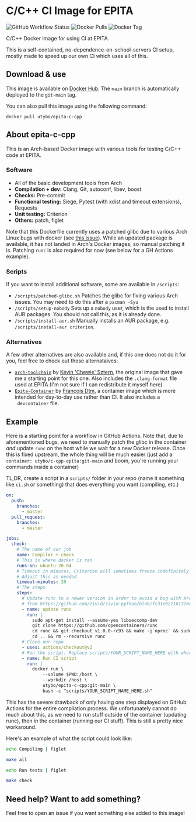 # C/C++ CI Image for EPITA

![GitHub Workflow Status](https://img.shields.io/github/workflow/status/utybo/epita-c-cpp/ci?label=CI%2FCD&logo=github&style=for-the-badge) ![Docker Pulls](https://img.shields.io/docker/pulls/utybo/epita-c-cpp?logo=docker&logoColor=white&style=for-the-badge) ![Docker Tag](https://img.shields.io/docker/v/utybo/epita-c-cpp?label=tag&logo=docker&logoColor=white&style=for-the-badge)

C/C++ Docker image for using CI at EPITA.

This is a self-contained, no-dependence-on-school-servers CI setup, mostly made to speed up our own CI which uses all of this.

## Download & use

This image is available on [Docker Hub](https://hub.docker.com/r/utybo/epita-c-cpp). The `main` branch is automatically deployed to the `git-main` tag.

You can also pull this image using the following command:

```
docker pull utybo/epita-c-cpp
```

## About epita-c-cpp

This is an Arch-based Docker image with various tools for testing C/C++ code at EPITA.

### Software

- All of the basic development tools from Arch
- **Compilation + dev:** Clang, Git, autoconf, libev, boost
- **Checks:** Pre-commit
- **Functional testing:** Siege, Pytest (with xdist and timeout extensions), Requests
- **Unit testing:** Criterion
- **Others:** patch, figlet

Note that this Dockerfile currently uses a patched glibc due to various Arch Linux bugs with docker (see [this issue](https://github.com/actions/virtual-environments/issues/2658)). While an updated package is available, it has not landed in Arch's Docker images, so manual patching it is. Patching `runc` is also required for now (see below for a GH Actions example).

### Scripts

If you want to install additional software, some are available in `/scripts`:

- `/scripts/patched-glibc.sh` Patches the glibc for fixing various Arch issues. You may need to do this after a `pacman -Syu`
- `/scripts/setup-nobody` Sets up a `nobody` user, which is the used to install AUR packages. You should not call this, as it is already done.
- `/scripts/install-aur.sh` Manually installs an AUR package, e.g. `/scripts/install-aur criterion`.

### Alternatives

A few other alternatives are also available and, if this one does not do it for you, feel free to check out these alternataives:

- [`arch-toolchain`](https://github.com/chewie/arch-toolchain) by [Kévin 'Chewie' Sztern](https://github.com/chewie), the original image that gave me a starting point for this one. Also includes the `.clang-format` file used at EPITA (I'm not sure if I can redistribute it myself here)
- [`Epita-Container`](https://github.com/FrancoisDtm/Epita-Container) by [François Dtm](https://github.com/FrancoisDtm), a container image which is more intended for day-to-day use rather than CI. It also includes a `.devcontainer` file.

## Example

Here is a starting point for a workflow in GitHub Actions. Note that, due to aforementioned bugs, we need to manually patch the glibc in the container *and* update `runc` on the host while we wait for a new Docker release. Once this is fixed upstream, the whole thing will be much easier (just add a `container: utybo/c-cpp-epita:git-main` and boom, you're running your commands inside a container)

TL;DR, create a script in a `scripts/` folder in your repo (name it something like `ci.sh` or something) that does everything you want (compiling, etc.)

```yaml
on:
  push:
    branches:
      - master
  pull_request:
    branches:
      - master

jobs:
  check:
    # The name of our job
    name: Compiler + check
    # This is where docker is ran
    runs-on: ubuntu-20.04
    # Timeout in minutes. Criterion will sometimes freeze indefinitely while running tests.
    # Adjust this as needed
    timeout-minutes: 20
    # The steps
    steps:
      # Update runc to a newer version in order to avoid a bug with Arch Linux
      # from https://github.com/zivid/zivid-python/blob/fc31e622161720e0422bfe1bb15d4d3c0be1f972/.github/workflows/main.yml
      - name: update runc
        run: |
          sudo apt-get install --assume-yes libseccomp-dev
          git clone https://github.com/opencontainers/runc
          cd runc && git checkout v1.0.0-rc93 && make -j`nproc` && sudo make install
          cd .. && rm --recursive runc
      # Clone our repo
      - uses: actions/checkout@v2
      # Run the script. Replace scripts/YOUR_SCRIPT_NAME_HERE with wherever your script is.
      - name: Run CI script
        run: |
          docker run \
              --volume $PWD:/host \
              --workdir /host \
              utybo/epita-c-cpp:git-main \
              bash -c "scripts/YOUR_SCRIPT_NAME_HERE.sh"
```

This has the severe drawback of only having one step displayed on GitHub Actions for the entire compilation process. We unfortunately cannot do much about this, as we need to run stuff outside of the container (updating runc), then *in* the container (running our CI 
stuff). This is still a pretty nice workaround.

Here's an example of what the script could look like:

```sh
echo Compiling | figlet

make all

echo Run tests | figlet

make check
```

## Need help? Want to add something?

Feel free to open an issue if you want something else added to this image!
